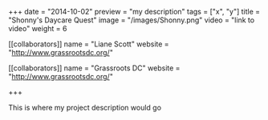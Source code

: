 +++
date = "2014-10-02"
preview = "my description"
tags = ["x", "y"]
title = "Shonny's Daycare Quest"
image = "/images/Shonny.png"
video = "link to video"
weight = 6

[[collaborators]]
name = "Liane Scott"
website = "http://www.grassrootsdc.org/"

[[collaborators]]
name = "Grassroots DC"
website = "http://www.grassrootsdc.org/"

+++

This is where my project description would go
